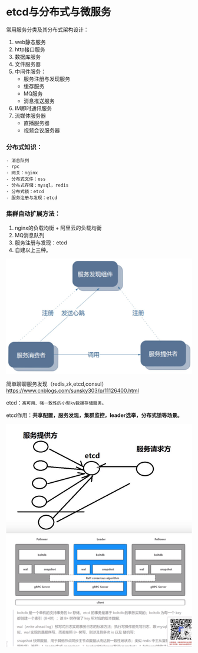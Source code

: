 # etcd与分布式与微服务

常用服务分类及其分布式架构设计：
1. web静态服务
2. http接口服务
3. 数据库服务
5. 文件服务器
4. 中间件服务：
    - 服务注册与发现服务
    - 缓存服务
    - MQ服务
    - 消息推送服务
2. IM即时通讯服务
3. 流媒体服务器
    - 直播服务器
    - 视频会议服务器
    
### 分布式知识：
    - 消息队列
    - rpc
    - 网关：nginx
    - 分布式文件：oss
    - 分布式存储：mysql，redis
    - 分布式锁：etcd
    - 服务注册与发现：etcd


### 集群自动扩展方法：
1. nginx的负载均衡 + 阿里云的负载均衡
3. MQ消息队列
5. 服务注册与发现：etcd
4. 自建以上三种。


![](.etcd_images/etcd.jpeg)

简单聊聊服务发现（redis,zk,etcd,consul）https://www.cnblogs.com/sunsky303/p/11126400.html


etcd：`高可用、强一致性的小型kv数据存储服务。`

etcd作用：**共享配置，服务发现，集群监控，leader选举，分布式锁等场景。**

![](.etcd_images/etcd2.jpeg)
![](.etcd_images/be897619.png)

